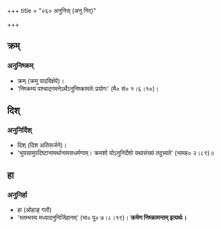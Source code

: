 +++
title = "०६० अनुनिस् (अनु निर्)"

+++
## क्रम्
### अनुनिष्क्रम्
- क्रम् (क्रमु पादविक्षेपे)।
- 'निष्क्रम्य पश्चाद्गमनेऽर्थेऽनुनिष्क्रामतेः प्रयोगः' (मै० सं० १।६।१०)।

## दिश्
### अनुनिर्दिश्
- दिश् (दिश अतिसर्जने)।
- 'भूयसामुपदिष्टानामर्थानामसधर्मणाम्। क्रमशो योऽनुनिर्देशो यथासंख्यं तदुच्यते' (भामह० २।८९)॥

## हा
### अनुनिर्हा
- हा (ओहाङ् गतौ)
- 'स्तम्भस्य मध्यादनुनिर्जिहानम्' (भा० पु० ७।८।१९)। **क्रमेण निष्क्रामन्तम् इत्यर्थः।**
